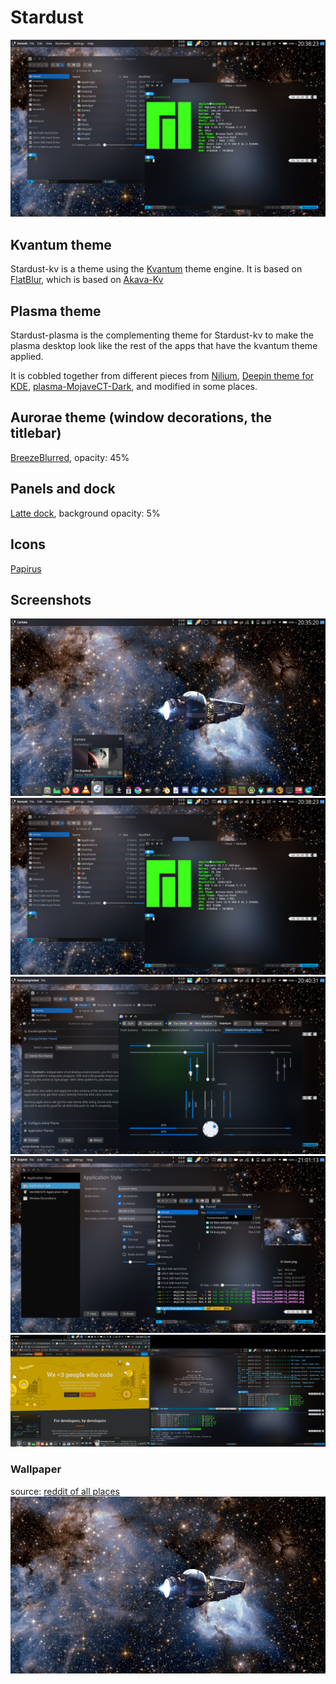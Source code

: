 # Stardust
![Stardust](screenshots/02-files-and-term.png)
## Kvantum theme
Stardust-kv is a theme using the [Kvantum](https://github.com/tsujan/Kvantum/tree/master/Kvantum) theme engine.
It is based on [FlatBlur](https://github.com/Davide-sd/FlatBlur), which is based on [Akava-Kv](https://github.com/Akava-Design/Akava-Kv)

## Plasma theme
Stardust-plasma is the complementing theme for Stardust-kv to make the plasma desktop look like the rest of the apps that have the kvantum theme applied.

It is cobbled together from different pieces from [Nilium](https://store.kde.org/p/1226329), [Deepin theme for KDE](https://store.kde.org/p/1231459/), [plasma-MojaveCT-Dark](https://store.kde.org/p/1291656/), and modified in some places.
## Aurorae theme (window decorations, the titlebar)
[BreezeBlurred](https://store.kde.org/p/1221562/), opacity: 45%
## Panels and dock
[Latte dock](https://store.kde.org/p/1169519/), background opacity: 5%
## Icons
[Papirus](https://store.kde.org/p/1166289/)
## Screenshots
![Basic desktop, with latte dock](screenshots/01-basic.png)
![Dolphin and Konsole](screenshots/02-files-and-term.png)
![Kvantum-manager and it's preview window](screenshots/03-kvantum.png)
![System Settings and Dolphin](screenshots/04-systemsettingsandfiles.png)
![I actually have 2 monitors](screenshots/05-busy.png)

### Wallpaper
source: [reddit of all places](https://www.reddit.com/r/TheExpanse/comments/cteld0/a_bunch_of_wallpapers_4480x1600px/)
![Epstien's yacht from The Expanse](screenshots/epsiens_yacht.jpg)


